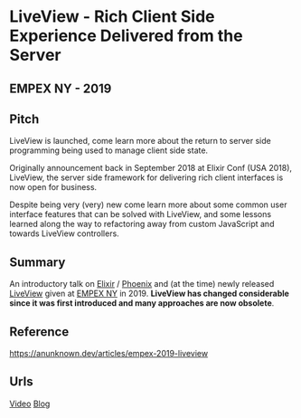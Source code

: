 # LiveView - Rich Client Side Experience Delivered from the Server
## EMPEX NY - 2019

## Pitch

LiveView is launched, come learn more about the return to server side programming being used to manage client side state.

Originally announcement back in September 2018 at Elixir Conf (USA 2018), LiveView, the server side framework for delivering rich client interfaces is now open for business.

Despite being very (very) new come learn more about some common user interface features that can be solved with LiveView, and some lessons learned along the way to refactoring away from custom JavaScript and towards LiveView controllers.

## Summary

An introductory talk on [Elixir](https://elixir-lang.org) / [Phoenix](https://phoenixframework.org) and (at the time) newly released [LiveView](https://github.com/phoenixframework/phoenix_live_view)
given at [EMPEX NY](https://www.empex.co) in 2019.  **LiveView has changed considerable since
it was first introduced and many approaches are now obsolete**.


## Reference

https://anunknown.dev/articles/empex-2019-liveview

## Urls

[Video](https://www.youtube.com/watch?v=KvvkWiECvjY)
[Blog](https://anunknown.dev/articles/empex-2019-liveview)

